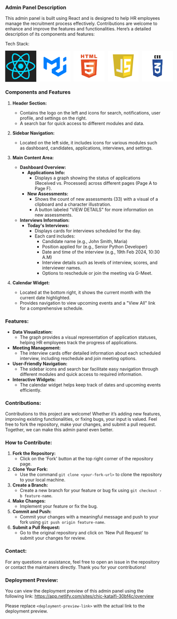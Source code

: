 ### Admin Panel Description

This admin panel is built using React and is designed to help HR employees manage the recruitment process effectively. Contributions are welcome to enhance and improve the features and functionalities. Here’s a detailed description of its components and features:

Tech Stack:
<div style="display: flex; align-items: center;">
  <img src="https://github.com/KarthiKey-Dev/image-storage/blob/main/TechStack/react.svg" alt="React" width="100" height="100" style="margin-right: 10px;">
  <img src="https://github.com/KarthiKey-Dev/image-storage/blob/main/TechStack/mui.png" alt="Material UI" width="100" height="100" style="margin-right: 10px;">
  <img src="https://github.com/KarthiKey-Dev/image-storage/blob/main/TechStack/html.jpg" alt="JavaScript" width="100" height="100" style="margin-right: 10px;">
  <img src="https://github.com/KarthiKey-Dev/image-storage/blob/main/TechStack/js.webp" alt="HTML" width="100" height="100" style="margin-right: 10px;">
  <img src="https://github.com/KarthiKey-Dev/image-storage/blob/main/TechStack/css.jpg" alt="CSS" width="100" height="100" style="margin-right: 10px;">
</div>

### Components and Features

1. **Header Section:**
   - Contains the logo on the left and icons for search, notifications, user profile, and settings on the right.
   - A search bar for quick access to different modules and data.

2. **Sidebar Navigation:**
   - Located on the left side, it includes icons for various modules such as dashboard, candidates, applications, interviews, and settings.

3. **Main Content Area:**
   - **Dashboard Overview:**
     - **Applications Info:**
       - Displays a graph showing the status of applications (Received vs. Processed) across different pages (Page A to Page F).
     - **New Assessments:**
       - Shows the count of new assessments (33) with a visual of a clipboard and a character illustration.
       - A button labeled "VIEW DETAILS" for more information on new assessments.
   - **Interviews Information:**
     - **Today's Interviews:**
       - Displays cards for interviews scheduled for the day.
       - Each card includes:
         - Candidate name (e.g., John Smith, Maria)
         - Position applied for (e.g., Senior Python Developer)
         - Date and time of the interview (e.g., 19th Feb 2024, 10:30 A.M)
         - Interview details such as levels of interview, scores, and interviewer names.
         - Options to reschedule or join the meeting via G-Meet.

4. **Calendar Widget:**
   - Located at the bottom right, it shows the current month with the current date highlighted.
   - Provides navigation to view upcoming events and a "View All" link for a comprehensive schedule.

### Features:
- **Data Visualization:**
  - The graph provides a visual representation of application statuses, helping HR employees track the progress of applications.
- **Meeting Management:**
  - The interview cards offer detailed information about each scheduled interview, including reschedule and join meeting options.
- **User-Friendly Navigation:**
  - The sidebar icons and search bar facilitate easy navigation through different modules and quick access to required information.
- **Interactive Widgets:**
  - The calendar widget helps keep track of dates and upcoming events efficiently.

### Contributions:
Contributions to this project are welcome! Whether it’s adding new features, improving existing functionalities, or fixing bugs, your input is valued. Feel free to fork the repository, make your changes, and submit a pull request. Together, we can make this admin panel even better.

### How to Contribute:
1. **Fork the Repository:**
   - Click on the 'Fork' button at the top right corner of the repository page.
2. **Clone Your Fork:**
   - Use the command `git clone <your-fork-url>` to clone the repository to your local machine.
3. **Create a Branch:**
   - Create a new branch for your feature or bug fix using `git checkout -b feature-name`.
4. **Make Changes:**
   - Implement your feature or fix the bug.
5. **Commit and Push:**
   - Commit your changes with a meaningful message and push to your fork using `git push origin feature-name`.
6. **Submit a Pull Request:**
   - Go to the original repository and click on 'New Pull Request' to submit your changes for review.

### Contact:
For any questions or assistance, feel free to open an issue in the repository or contact the maintainers directly. Thank you for your contributions!

### Deployment Preview:
You can view the deployment preview of this admin panel using the following link: https://app.netlify.com/sites/chic-kataifi-30bf4c/overview 

Please replace `<deployment-preview-link>` with the actual link to the deployment preview.
